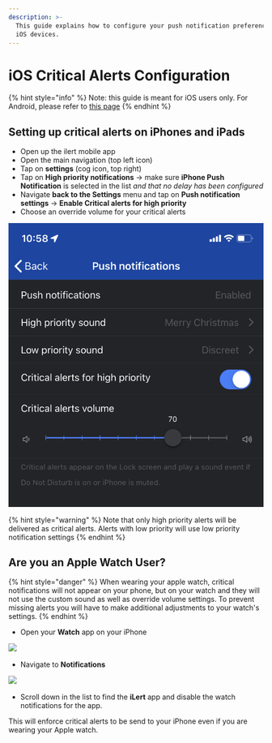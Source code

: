 ```yaml
---
description: >-
  This guide explains how to configure your push notification preferences for
  iOS devices.
---
```


# iOS Critical Alerts Configuration

{% hint style="info" %}
Note: this guide is meant for iOS users only. For Android, please refer to [this page](android-push-notification-dnd-configuration.md)
{% endhint %}

## Setting up critical alerts on iPhones and iPads

* Open up the ilert mobile app
* Open the main navigation (top left icon)
* Tap on **settings** (cog icon, top right)
* Tap on **High priority notifications** -> make sure **iPhone Push Notification** is selected in the list _and that no delay has been configured_
* Navigate **back to the Settings** menu and tap on **Push notification settings** -> **Enable Critical alerts for high priority**
* Choose an override volume for your critical alerts

<img src="../../../.gitbook/assets/IMG_1405.jpg" alt="" data-size="original">

{% hint style="warning" %}
Note that only high priority alerts will be delivered as critical alerts. Alerts with low priority will use low priority notification settings
{% endhint %}

## Are you an Apple Watch User?

{% hint style="danger" %}
When wearing your apple watch, critical notifications will not appear on your phone, but on your watch and they will not use the custom sound as well as override volume settings. To prevent missing alerts you will have to make additional adjustments to your watch's settings.
{% endhint %}

* Open your **Watch** app on your iPhone

![](<../../../.gitbook/assets/IMG\_1402 (1).jpg>)

* Navigate to **Notifications**

![](../../../.gitbook/assets/IMG\_1404.jpg)

* Scroll down in the list to find the **iLert** app and disable the watch notifications for the app.

This will enforce critical alerts to be send to your iPhone even if you are wearing your Apple watch.
